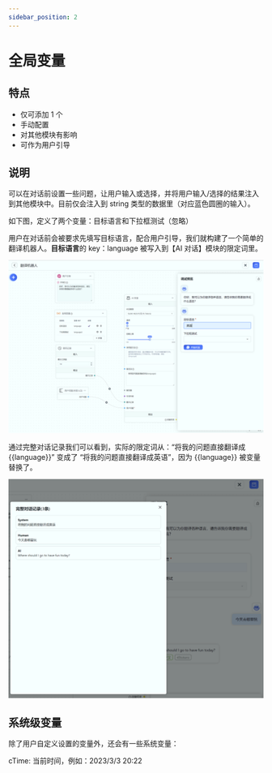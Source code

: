 ```yaml
---
sidebar_position: 2
---
```


# 全局变量

## 特点

- 仅可添加 1 个
- 手动配置
- 对其他模块有影响
- 可作为用户引导

## 说明

可以在对话前设置一些问题，让用户输入或选择，并将用户输入/选择的结果注入到其他模块中。目前仅会注入到 string 类型的数据里（对应蓝色圆圈的输入）。

如下图，定义了两个变量：目标语言和下拉框测试（忽略）

用户在对话前会被要求先填写目标语言，配合用户引导，我们就构建了一个简单的翻译机器人。**目标语言**的 key：language 被写入到【AI 对话】模块的限定词里。

![](./imgs/variable.png)

通过完整对话记录我们可以看到，实际的限定词从：“将我的问题直接翻译成{{language}}” 变成了 “将我的问题直接翻译成英语”，因为 {{language}} 被变量替换了。

![](./imgs/variable2.png)

## 系统级变量

除了用户自定义设置的变量外，还会有一些系统变量：

cTime: 当前时间，例如：2023/3/3 20:22
